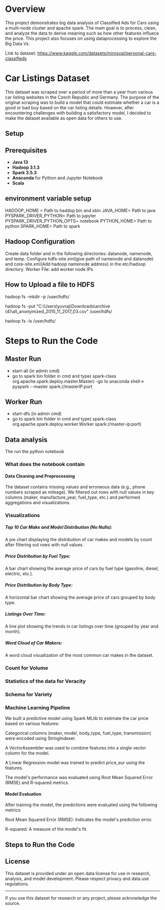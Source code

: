 # Overview 
This project demonstrates big data analysis of Classified Ads for Cars using a multi-node cluster and apache spark. The main goal is to process, clean, and analyze the data to derive meaning such as how other features influece the price. This project also focuses on using dataprocessing to explore the Big Data Vs.

Link to dataset: https://www.kaggle.com/datasets/mirosval/personal-cars-classifieds

# Car Listings Dataset

This dataset was scraped over a period of more than a year from various car listing websites in the Czech Republic and Germany. The purpose of the original scraping was to build a model that could estimate whether a car is a good or bad buy based on the car listing details. However, after encountering challenges with building a satisfactory model, I decided to make the dataset available as open data for others to use.


## Setup 
## Prerequisites
- **Java 13**
- **Hadoop 3.1.3**
- **Spark 3.5.3**
- **Anaconda** for Python and Jupyter Notebook
- **Scala**

## environment variable setup
HADOOP_HOME = Path to haddop bin and sbin
JAVA_HOME= Path to java
PYSPARK_DRIVER_PYTHON= Path to jupyter
PYSPARK_DRIVER_PYTHON_OPTS= notebook
PYTHON_HOME= Path to python
SPARK_HOME= Path to spark 



## Hadoop Configuration
Create data folder and in the following directories: datanode, namenode, and temp.
Configure hdfs-site.xml(give path of namenode and datanode) and core-site.xml(Add hadoop namenode address) in the etc/hadoop directory.
Worker File: add worker node IPs.


## How to Upload a file to HDFS
hadoop fs -mkdir -p /user/hdfs/

hadoop fs -put "C:\Users\yuvraj\Downloads\archive (4)\all_anonymized_2015_11_2017_03.csv" /user/hdfs/

hadoop fs -ls /user/hdfs/


# Steps to Run the Code
## Master Run
- start-all (in admin cmd)
- go to spark bin folder in cmd and type( spark-class org.apache.spark.deploy.master.Master)
-go to anaconda shell-> pyspark --master spark://masterIP:port


## Worker Run 
- start-dfs (in admin cmd)
- go to spark bin folder in cmd and type( spark-class org.apache.spark.deploy.worker.Worker spark://master-ip:port)

## Data analysis
The run the python notebook 
### What does the notebook contain 
#### Data Cleaning and Preprocessing
The dataset contains missing values and erroneous data (e.g., phone numbers scraped as mileage).
We filtered out rows with null values in key columns (maker, manufacture_year, fuel_type, etc.) and performed aggregations and visualizations.
### Visualizations
##### Top 10 Car Make and Model Distribution (No Nulls): 

A pie chart displaying the distribution of car makes and models by count after filtering out rows with null values.

##### Price Distribution by Fuel Type: 

A bar chart showing the average price of cars by fuel type (gasoline, diesel, electric, etc.).

##### Price Distribution by Body Type: 

A horizontal bar chart showing the average price of cars grouped by body type.

##### Listings Over Time: 

A line plot showing the trends in car listings over time (grouped by year and month).

##### Word Cloud of Car Makers:

A word cloud visualization of the most common car makes in the dataset.

### Count for Volume
### Statistics of the data for Veracity 
### Schema for Variety 

### Machine Learning Pipeline
We built a predictive model using Spark MLlib to estimate the car price based on various features:

Categorical columns (maker, model, body_type, fuel_type, transmission) were encoded using StringIndexer.

A VectorAssembler was used to combine features into a single vector column for the model.

A Linear Regression model was trained to predict price_eur using the features.

The model's performance was evaluated using Root Mean Squared Error (RMSE) and R-squared metrics.

#### Model Evaluation
After training the model, the predictions were evaluated using the following metrics:

Root Mean Squared Error (RMSE): Indicates the model's prediction error.

R-squared: A measure of the model's fit.

## Steps to Run the Code
## License

This dataset is provided under an open data license for use in research, analysis, and model development. Please respect privacy and data use regulations.

---

If you use this dataset for research or any project, please acknowledge the source.

